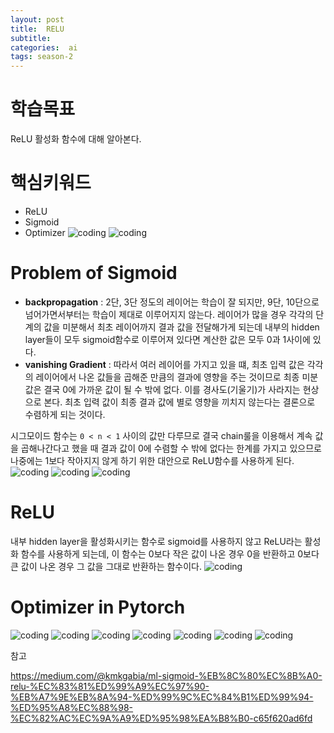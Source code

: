 ```yaml
---
layout: post
title:  RELU
subtitle:   
categories:  ai
tags: season-2
---
```


# 학습목표
ReLU 활성화 함수에 대해 알아본다.
# 핵심키워드
- ReLU 
- Sigmoid
- Optimizer
![coding](../../../assets/img/posts/Lab-09-1ReLU-01.jpg)
![coding](../../../assets/img/posts/Lab-09-1ReLU-02.jpg)

# Problem of Sigmoid
- __backpropagation__ : 2단, 3단 정도의 레이어는 학습이 잘 되지만, 9단, 10단으로 넘어가면서부터는 학습이 제대로 이루어지지 않는다. 레이어가 많을 경우 각각의 단계의 값을 미분해서 최초 레이어까지 결과 값을 전달해가게 되는데 내부의 hidden layer들이 모두 sigmoid함수로 이루어져 있다면 계산한 값은 모두 0과 1사이에 있다. 
- __vanishing Gradient__ : 따라서 여러 레이어를 가지고 있을 떄, 최초 입력 값은 각각의 레이어에서 나온 값들을 곱해준 만큼의 결과에 영향을 주는 것이므로 최종 미분값은 결국 0에 가까운 값이 될 수 밖에 없다. 이를 경사도(기울기)가 사라지는 현상으로 본다. 최초 입력 값이 최종 결과 값에 별로 영향을 끼치지 않는다는 결론으로 수렴하게 되는 것이다. 

시그모이드 함수는 `0 < n < 1` 사이의 값만 다루므로 결국 chain룰을 이용해서 계속 값을 곱해나간다고 했을 때 결과 값이 0에 수렴할 수 밖에 없다는 한계를 가지고 있으므로 나중에는 1보다 작아지지 않게 하기 위한 대안으로 ReLU함수를 사용하게 된다. 
![coding](../../../assets/img/posts/Lab-09-1ReLU-03.jpg)
![coding](../../../assets/img/posts/Lab-09-1ReLU-04.jpg)
![coding](../../../assets/img/posts/Lab-09-1ReLU-05.jpg)
# ReLU
내부 hidden layer을 활성화시키는 함수로 sigmoid를 사용하지 않고 ReLU라는 활성화 함수를 사용하게 되는데, 이 함수는 0보다 작은 값이 나온 경우 0을 반환하고 0보다 큰 값이 나온 경우 그 값을 그대로 반환하는 함수이다. 
![coding](../../../assets/img/posts/Lab-09-1ReLU-06.jpg)

# Optimizer in Pytorch
![coding](../../../assets/img/posts/Lab-09-1ReLU-07.jpg)
![coding](../../../assets/img/posts/Lab-09-1ReLU-08.jpg)
![coding](../../../assets/img/posts/Lab-09-1ReLU-09.jpg)
![coding](../../../assets/img/posts/Lab-09-1ReLU-10.jpg)
![coding](../../../assets/img/posts/Lab-09-1ReLU-11.jpg)
![coding](../../../assets/img/posts/Lab-09-1ReLU-12.jpg)
![coding](../../../assets/img/posts/Lab-09-1ReLU-13.jpg)

참고

https://medium.com/@kmkgabia/ml-sigmoid-%EB%8C%80%EC%8B%A0-relu-%EC%83%81%ED%99%A9%EC%97%90-%EB%A7%9E%EB%8A%94-%ED%99%9C%EC%84%B1%ED%99%94-%ED%95%A8%EC%88%98-%EC%82%AC%EC%9A%A9%ED%95%98%EA%B8%B0-c65f620ad6fd
